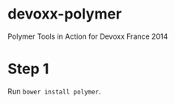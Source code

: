 devoxx-polymer
==============

Polymer Tools in Action for Devoxx France 2014

# Step 1

Run `bower install polymer`.
